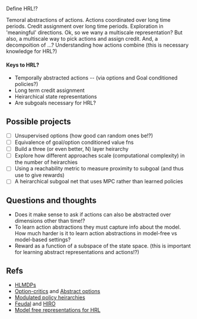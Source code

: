 
Define HRL!?

Temoral abstractions of actions.
Actions coordinated over long time periods.
Credit assignment over long time periods.
Exploration in 'meaningful' directions.
Ok, so we wany a multiscale representation?
But also, a multiscale way to pick actions and assign credit.
And, a decompoition of ...?
Understanding how actions combine (this is necessary knowledge for HRL?)


#### Keys to HRL?

- Temporally abstracted actions -- (via options and Goal conditioned policies?)
- Long term credit assignment
- Heirarchical state representations
- Are subgoals necessary for HRL?

## Possible projects

- [ ] Unsupervised options (how good can random ones be!?)
- [ ] Equivalence of goal/option conditioned value fns
- [ ] Build a three (or even better, N) layer heirarchy
- [ ] Explore how different approaches scale (computational complexity) in the number of heirarchies
- [ ] Using a reachability metric to measure proximity to subgoal (and thus use to give rewards)
- [ ] A heirarchical subgoal net that uses MPC rather than learned policies

## Questions and thoughts

- Does it make sense to ask if actions can also be abstracted over dimensions other than time!?
- To learn action abstractions they must capture info about the model. How much harder is it to learn action abstractions in model-free vs model-based settings?
- Reward as a function of a subspace of the state space. (this is important for learning abstract representations and actions!?)

## Refs

- [HLMDPs](https://arxiv.org/abs/1612.02757)
- [Option-critics](https://arxiv.org/abs/1609.05140) and [Abstract options](http://papers.nips.cc/paper/8243-learning-abstract-options.pdf)
- [Modulated policy heirarchies](https://arxiv.org/abs/1812.00025)
- [Feudal](https://arxiv.org/abs/1703.01161) and [HIRO](https://arxiv.org/abs/1805.08296)
- [Model free representations for HRL](https://arxiv.org/abs/1810.10096)
